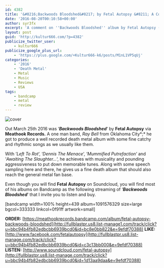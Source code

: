 ```yaml
---
id: 4382
title: '&#8216;Backwoods Bloodshed&#8217; by Fetal Autopsy &#8211; A Comment'
date: '2016-08-20T00:10:58+00:00'
author: syr3fx
excerpt: 'A comment on ''Backwoods Bloodshed'' album by Fetal Autopsy (2016)'
layout: post
guid: 'http://kultur666.com/?p=4382'
publicize_twitter_user:
    - kultur666
publicize_google_plus_url:
    - 'https://plus.google.com/+Kultur666-k6/posts/M1nL1VP5qUj'
categories:
    - '2016'
    - 'Death Metal'
    - Metal
    - Music
    - Reviews
    - USA
tags:
    - bandcamp
    - metal
    - review
---
```


![cover](http://localhost:8080/wp-content/uploads/2016/08/cover7.jpg?w=680)

Out March 25th 2016 was ‘***Backwoods Bloodshed***‘ by **Fetal Autopsy** via **Meathook Records.** A one man band, *Ray Bell* from Oklahoma City*;* he got to produce a well recorded death metal album with some fine catchy and rhythmic songs as we usually like them.

With ‘*Left To Rot*‘, ‘*Dennis The Menace*‘, ‘*Mummified Putrefaction*‘ and ‘*Awaiting The Slaughter…*‘, he achieves with musicality and pounding aggressiveness to put down memorable tunes. Along with some speech sampling here and there, he gives us a fine death album that should also reach the general metal fan base.

Even though you will find **Fetal Autopsy** on Soundcloud, you will find most of his albums on Bandcamp as the following streaming of ‘***Backwoods Bloodshed***‘ that I invite you to listen and buy.

\[bandcamp width=100% height=439 album=1091576329 size=large bgcol=333333 linkcol=0f91ff artwork=small\]

**ORDER:** [https://meathookrecords.bandcamp.com/album/fetal-autopsy-backwoods-bloodshed](http://fullblastpr.us8.list-manage1.com/track/click?u=bbc94b4fb82edbcbb6939bcd0&id=bc8e0bb822&e=9efdf70388)
**LIKE:** [http://www.facebook.com/fetalautopsy](http://fullblastpr.us8.list-manage.com/track/click?u=bbc94b4fb82edbcbb6939bcd0&id=c3c13bb000&e=9efdf70388)
**LISTEN:** [http://www.soundcloud.com/fetal-autopsy](http://fullblastpr.us8.list-manage.com/track/click?u=bbc94b4fb82edbcbb6939bcd0&id=1d13aa9daa&e=9efdf70388)